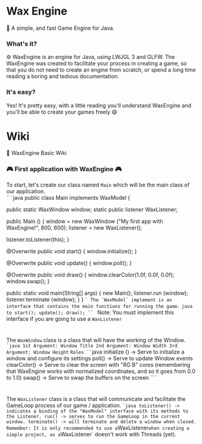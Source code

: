 # Wax Engine
💫 A simple, and fast Game Engine for Java.

### What's it?
⚙️ WaxEngine is an engine for Java, using LWJGL 3 and GLFW.
The WaxEngine was created to facilitate your process in creating a game, so that you do not need to create an engine from scratch, or spend a long time reading a boring and tedious documentation.

### It's easy?
Yes! It's pretty easy, with a little reading you'll understand WaxEngine and you'll be able to create your games freely 😄
# Wiki
📒 WaxEngine Basic Wiki
<br/>
### 🎮 First application with WaxEngine 🎮
To start, let's create our class named `Main` which will be the main class of our application.
<br/>
`` `java
public class Main implements WaxModel {

public static WaxWindow window;
static public listener WaxListener;

public Main () {
window = new WaxWindow ("My first app with WaxEngine!", 800, 600);
listener = new WaxListener();

listener.toListener(this);
}

@Overwrite
public void start() {
window.initialize();
}

@Overwrite
public void update() {
window.poll();
}

@Overwrite
public void draw() {
window.clearColor(1.0f, 0.0f, 0.0f);
window.swap();
}

public static void main(String[] args) {
new Main();
listener.run (window);
listener.terminate (window);
}
}
`` `
The `WaxModel` implement is an interface that contains the main functions for running the game.
`` `java
to start();
update();
draw();
`` `
Note: You must implement this interface if you are going to use a `WaxListener`
#
The `WaxWindow` class is a class that will have the working of the Window.
`` `java
1st Argument: Window Title
2nd Argument: Window Width
3rd Argument: Window Height
`` `
Roles
`` `java
initialize () -> Serve to initialize a window and configure its settings
poll() -> Serve to update Window events
clearColor() -> Serve to clear the screen with "RG B" cores (remembering that WaxEngine works with normalized coordinates, and so it goes from 0.0 to 1.0)
swap() -> Serve to swap the buffers on the screen
`` `
#
The `WaxListener` class is a class that will communicate and facilitate the GameLoop process of our game / application.
`` `java
toListener() -> indicates a binding of the "WaxModel" interface with its methods to the Listener.
run() -> serves to run the GameLoop in the current window.
terminate() -> will terminate and delete a window when closed.
`` `
Remember: It is only recommended to use a `WaxListener` when creating a simple project, as a `WaxListener` doesn't work with Threads (yet).

